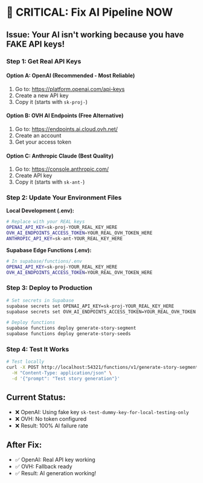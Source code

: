 # 🚨 CRITICAL: Fix AI Pipeline NOW

## Issue: Your AI isn't working because you have FAKE API keys!

### Step 1: Get Real API Keys

#### Option A: OpenAI (Recommended - Most Reliable)
1. Go to: https://platform.openai.com/api-keys
2. Create a new API key
3. Copy it (starts with `sk-proj-`)

#### Option B: OVH AI Endpoints (Free Alternative)
1. Go to: https://endpoints.ai.cloud.ovh.net/
2. Create an account
3. Get your access token

#### Option C: Anthropic Claude (Best Quality)
1. Go to: https://console.anthropic.com/
2. Create API key
3. Copy it (starts with `sk-ant-`)

### Step 2: Update Your Environment Files

**Local Development (.env):**
```bash
# Replace with your REAL keys
OPENAI_API_KEY=sk-proj-YOUR_REAL_KEY_HERE
OVH_AI_ENDPOINTS_ACCESS_TOKEN=YOUR_REAL_OVH_TOKEN_HERE
ANTHROPIC_API_KEY=sk-ant-YOUR_REAL_KEY_HERE
```

**Supabase Edge Functions (.env):**
```bash
# In supabase/functions/.env
OPENAI_API_KEY=sk-proj-YOUR_REAL_KEY_HERE
OVH_AI_ENDPOINTS_ACCESS_TOKEN=YOUR_REAL_OVH_TOKEN_HERE
```

### Step 3: Deploy to Production

```bash
# Set secrets in Supabase
supabase secrets set OPENAI_API_KEY=sk-proj-YOUR_REAL_KEY_HERE
supabase secrets set OVH_AI_ENDPOINTS_ACCESS_TOKEN=YOUR_REAL_OVH_TOKEN

# Deploy functions
supabase functions deploy generate-story-segment
supabase functions deploy generate-story-seeds
```

### Step 4: Test It Works

```bash
# Test locally
curl -X POST http://localhost:54321/functions/v1/generate-story-segment \
  -H "Content-Type: application/json" \
  -d '{"prompt": "Test story generation"}'
```

## Current Status:
- ❌ OpenAI: Using fake key `sk-test-dummy-key-for-local-testing-only`
- ❌ OVH: No token configured
- ❌ Result: 100% AI failure rate

## After Fix:
- ✅ OpenAI: Real API key working
- ✅ OVH: Fallback ready
- ✅ Result: AI generation working!